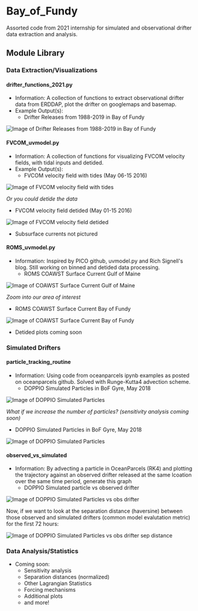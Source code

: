# Bay_of_Fundy
Assorted code from 2021 internship for simulated and observational drifter data extraction and analysis.


## Module Library

### Data Extraction/Visualizations
#### drifter_functions_2021.py
- Information: A collection of functions to extract observational drifter data from ERDDAP, plot the drifter on googlemaps and basemap.
- Example Output(s): 
  - Drifter Releases from 1988-2019 in Bay of Fundy

![Image of Drifter Releases from 1988-2019 in Bay of Fundy](https://github.com/markeleone/Bay_of_Fundy/blob/main/plots/drifterrelease_gmap_screenshot.png)


#### FVCOM_uvmodel.py
- Information: A collection of functions for visualizing FVCOM velocity fields, with tidal inputs and detided.
- Example Output(s):
  - FVCOM velocity field with tides (May 06-15 2016)

![Image of FVCOM velocity field with tides](https://github.com/markeleone/Bay_of_Fundy/blob/main/plots/FVCOM_velocity_field_with_tides_05062016-05152016_1m.png)

*Or you could detide the data*

  - FVCOM velocity field detided (May 01-15 2016)

![Image of FVCOM velocity field detided](https://github.com/markeleone/Bay_of_Fundy/blob/main/plots/FVCOM_velocity_field_detided_05012016-05152016_30m.png)


  - Subsurface currents not pictured


#### ROMS_uvmodel.py
- Information: Inspired by PICO github, uvmodel.py and Rich Signell's blog. Still working on binned and detided data processing.
  - ROMS COAWST Surface Current Gulf of Maine

![Image of COAWST Surface Current Gulf of Maine](https://github.com/markeleone/Bay_of_Fundy/blob/main/plots/ROMS_velocity_field_nocolor.png)

*Zoom into our area of interest*

  - ROMS COAWST Surface Current Bay of Fundy

![Image of COAWST Surface Current Bay of Fundy](https://github.com/markeleone/Bay_of_Fundy/blob/main/plots/ROMS_velocity_field_nocolor_BoF.png)

  - Detided plots coming soon


### Simulated Drifters
#### particle_tracking_routine
- Information: Using code from oceanparcels ipynb examples as posted on oceanparcels github. Solved with Runge-Kutta4 advection scheme.
  - DOPPIO Simulated Particles in BoF Gyre, May 2018

![Image of DOPPIO Simulated Particles](https://github.com/markeleone/Bay_of_Fundy/blob/main/plots/BoFParticleTrack1.png)

*What if we increase the number of particles? (sensitivity analysis coming soon)*

  - DOPPIO Simulated Particles in BoF Gyre, May 2018

![Image of DOPPIO Simulated Particles](https://github.com/markeleone/Bay_of_Fundy/blob/main/plots/BoFParticleTrack_05.01.2018_05.15.2018_10_2.png)

#### observed_vs_simulated
- Information: By advecting a particle in OceanParcels (RK4) and plotting the trajectory against an observed drifter released at the same lcoation over the same time period, generate this graph
  - DOPPIO Simulated particle vs observed drifter
 
![Image of DOPPIO Simulated Particles vs obs drifter](https://github.com/markeleone/Bay_of_Fundy/blob/main/plots/obs_vs_simdoppio_06_16_19_07_07_19.png)

Now, if we want to look at the separation distance (haversine) between those observed and simulated drifters (common model evalutation metric) for the first 72 hours:

![Image of DOPPIO Simulated Particles vs obs drifter sep distance](https://github.com/markeleone/Bay_of_Fundy/blob/main/plots/DOPPIO_sep_distance_over_time.png)



  
### Data Analysis/Statistics
- Coming soon: 
  - Sensitivity analysis
  - Separation distances (normalized)
  - Other Lagrangian Statistics
  - Forcing mechanisms
  - Additional plots
  - and more!
  
